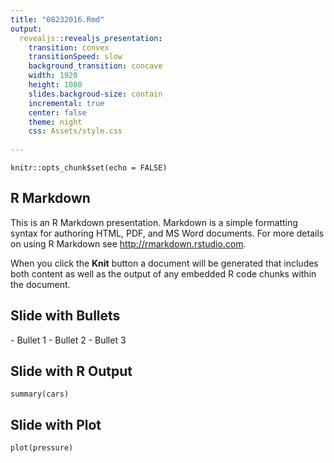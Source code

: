 ```yaml
---
title: "08232016.Rmd"
output: 
  revealjs::revealjs_presentation:
    transition: convex
    transitionSpeed: slow
    background_transition: concave
    width: 1920
    height: 1080
    slides.backgroud-size: contain
    incremental: true
    center: false
    theme: night
    css: Assets/style.css
      
---
```


```{r setup, include=FALSE}
knitr::opts_chunk$set(echo = FALSE)
```

## R Markdown

This is an R Markdown presentation. Markdown is a simple formatting syntax for authoring HTML, PDF, and MS Word documents. For more details on using R Markdown see <http://rmarkdown.rstudio.com>.

When you click the **Knit** button a document will be generated that includes both content as well as the output of any embedded R code chunks within the document.

## Slide with Bullets

<div id="col_right">
- Bullet 1
- Bullet 2
- Bullet 3
</div>

## Slide with R Output

```{r cars, echo = TRUE}
summary(cars)
```

## Slide with Plot

```{r pressure}
plot(pressure)
```

